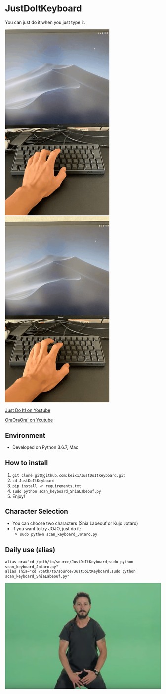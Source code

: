 # JustDoItKeyboard

You can just do it when you just type it.

![](justdoit_demo.gif)
![](oraora_demo.gif)

[Just Do It! on Youtube](https://www.youtube.com/watch?v=K96ikUeUyzg&feature=youtu.be)

[OraOraOra! on Youtube](https://www.youtube.com/watch?v=0CT8Yaq3hWM&feature=youtu.be)

## Environment

- Developed on Python 3.6.7, Mac

## How to install

1. `git clone git@github.com:keix1/JustDoItKeyboard.git`
2. `cd JustDoItKeyboard`
3. `pip install -r requirements.txt`
4. `sudo python scan_keyboard_ShiaLabeouf.py`
5. Enjoy!

## Character Selection

- You can choose two characters (Shia Labeouf or Kujo Jotaro)
- If you want to try JOJO, just do it:
    - `sudo python scan_keyboard_Jotaro.py`

## Daily use (alias)

```
alias ora="cd /path/to/source/JustDoItKeyboard;sudo python scan_keyboard_Jotaro.py"
alias shia="cd /path/to/source/JustDoItKeyboard;sudo python scan_keyboard_ShiaLabeouf.py"
```

![](doneit.png)